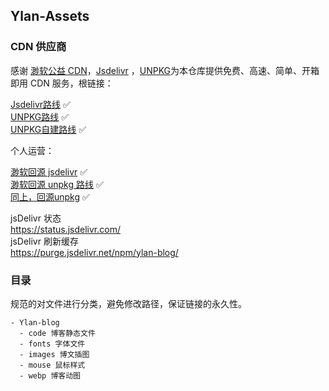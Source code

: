 ## Ylan-Assets

### CDN 供应商

感谢 [渺软公益 CDN](https://cdn.onmicrosoft.cn/)，[Jsdelivr](https://www.jsdelivr.com/) ，[UNPKG](https://npm.elemecdn.com/)为本仓库提供免费、高速、简单、开箱即用 CDN 服务，根链接：

[Jsdelivr路线](https://cdn.jsdelivr.net/npm/ylan-blog/) ✅  
[UNPKG路线](https://npm.elemecdn.com/ylan-blog@latest/ "饿了么出品，网宿国内节点") ✅  
[UNPKG自建路线](https://cdn.cbd.int/ylan-blog/) ✅  

个人运营：  

[渺软回源 jsdelivr](https://jsd.onmicrosoft.cn/npm/ylan-blog@latest/)  ✅  
[渺软回源 unpkg 路线](https://npm.onmicrosoft.cn/browse/ylan-blog/)  ✅  
[同上，回源unpkg](https://unpkg.onmicrosoft.cn/browse/ylan-blog/)  ✅  

jsDelivr 状态  
https://status.jsdelivr.com/  
jsDelivr 刷新缓存  
https://purge.jsdelivr.net/npm/ylan-blog/

### 目录

规范的对文件进行分类，避免修改路径，保证链接的永久性。

```irectory
- Ylan-blog
  - code 博客静态文件
  - fonts 字体文件
  - images 博文插图
  - mouse 鼠标样式
  - webp 博客动图
```

